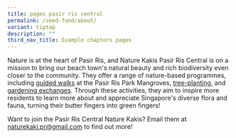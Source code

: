 ```yaml
---
title: pages pasir ris central
permalink: /seed-fund/about/
variant: tiptap
description: ""
third_nav_title: Example chapters pages
---
```

<p>Nature is at the heart of Pasir Ris, and Nature Kakis Pasir Ris Central
is on a mission to bring our beach town's natural beauty and rich biodiversity
even closer to the community. They offer a range of nature-based programmes,
including <a href="" rel="noopener noreferrer nofollow" target="_blank">guided walks</a> at
the Pasir Ris Park Mangroves, <a href="" rel="noopener noreferrer nofollow" target="_blank">tree-planting</a>, and <a href="" rel="noopener noreferrer nofollow" target="_blank">gardening exchanges</a>. Through these activities, they aim to
inspire more residents to learn more about and appreciate Singapore's diverse
flora and fauna, turning their butter fingers into green fingers!</p>
<p>Want to join the Pasir Ris Central Nature Kakis? Email them at <a href="mailto:&quot;naturekaki.pr@gmail.com&quot;" rel="noopener noreferrer nofollow" target="_blank">naturekaki.pr@gmail.com</a> to
find out more!</p>